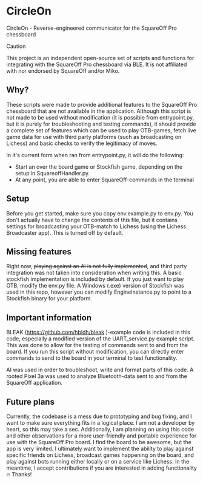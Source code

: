 # CircleOn
CircleOn - Reverse-engineered communicator for the SquareOff Pro chessboard
> [!CAUTION]
> This project is an independent open-source set of scripts and functions for integrating with the SquareOff Pro chessboard via BLE. It is not affiliated with nor endorsed by SquareOff and/or Miko.

## Why?
These scripts were made to provide additional features to the SquareOff Pro chessboard that are not available in the application. Although this script is not made to be used without modification (it is possible from entrypoint.py, but it is purely for troubleshooting and testing commands), it should provide a complete set of features which can be used to play OTB-games, fetch live game data for use with third party platforms (such as broadcasting on Lichess) and basic checks to verify the legitimacy of moves.

In it's current form when ran from entrypoint.py, it will do the following:
- Start an over the board game or Stockfish game, depending on the setup in SquareoffHandler.py.
- At any point, you are able to enter SquareOff-commands in the terminal

## Setup
Before you get started, make sure you copy env.example.py to env.py. You don't actually have to change the contents of this file, but it contains settings for broadcasting your OTB-match to Lichess (using the Lichess Broadcaster app). This is turned off by default.

## Missing features
Right now, ~~playing against an AI is not fully implemented~~, and third party integration was not taken into consideration when writing this. A basic stockfish implementation is included by default. If you just want to play OTB, modify the env.py file. A Windows (.exe) version of Stockfish was used in this repo, however you can modify EngineInstance.py to point to a Stockfish binary for your platform.

## Important information
BLEAK (https://github.com/hbldh/bleak )-example code is included in this code, especially a modified version of the UART_service.py example script. This was done to allow for the testing of commands sent to and from the board. If you run this script without modification, you can directly enter commands to send to the board in your terminal to test functionality.

AI was used in order to troubleshoot, write and format parts of this code. A rooted Pixel 3a was used to analyze Bluetooth-data sent to and from the SquareOff application.

## Future plans
Currently, the codebase is a mess due to prototyping and bug fixing, and I want to make sure everything fits in a logical place. I am not a developer by heart, so this may take a sec. Additionally, I am planning on using this code and other observations for a more user-friendly and portable experience for use with the SquareOff Pro board. I find the board to be awesome, but the app is very limited. I ultimately want to implement the ability to play against specific friends on Lichess, broadcast games happening on the board, and play against bots running either locally or on a service like Lichess. In the meantime, I accept contributions if you are interested in adding functionality 🔥 Thanks!
